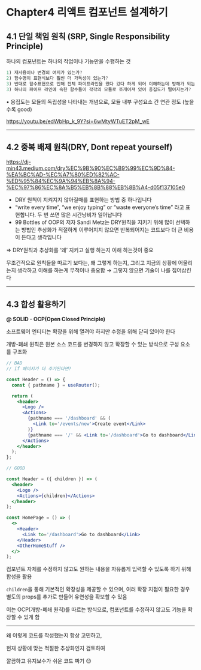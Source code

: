# Chapter4 리액트 컴포넌트 설계하기

## 4.1 단일 책임 원칙 (SRP, Single Responsibility Principle)

하나의 컴포넌트는 하나의 작업이나 기능만을 수행하는 것

```jsx
1) 재사용이나 변경의 여지가 있는가?
2) 함수명이 표현식보다 훨씬 더 가독성이 있는가?
3) 반대로 함수표현으로 인해 전체 파이프라인을 왔다 갔다 하게 되어 이해하는데 방해가 되는가?
3) 하나의 파이프 라인에 속한 함수들이 각각의 모듈로 쪼개어져 있어 응집도가 떨어지는가?
```

• 응집도는 모듈의 독립성을 나타내는 개념으로, 모듈 내부 구성요소 간 연관 정도 (높을수록 good)

https://youtu.be/edWbHp_k_9Y?si=6wMtyWTuET2pM_wE

---

## 4.2 중복 배제 원칙(DRY, Dont repeat yourself)

https://dj-min43.medium.com/dry%EC%9B%90%EC%B9%99%EC%9D%84-%EA%BC%AD-%EC%A7%80%ED%82%AC-%ED%95%84%EC%9A%94%EB%8A%94-%EC%97%86%EC%8A%B5%EB%8B%88%EB%8B%A4-d05f137105e0

- DRY 원칙이 지켜지지 않아질때를 표현하는 방법 중 하나입니다
- “write every time”, “we enjoy typing” or “waste everyone’s time” 라고 표현합니다. 두 번 쓰면 많은 시간낭비가 일어납니다
- 99 Bottles of OOP의 저자 Sandi Metz는 DRY원칙을 지키기 위해 많이 선택하는 방법인 추상화가 적절하게 이루어지지 않으면 반복되어지는 코드보다 더 큰 비용이 든다고 생각입니다

⇒ DRY원칙과 추상화를 ‘왜’ 지키고 실행 하는지 이해 하는것이 중요

무조건적으로 원칙들을 따르기 보다는, 왜 그렇게 하는지, 그리고 지금의 상황에 어울리는지 생각하고 이해를 하는게 무척이나 중요함 → 그렇지 않으면 기술이 나를 집어삼킨다

---

## 4.3 합성 활용하기

**@ SOLID - OCP(Open Closed Principle)**

소프트웨어 엔티티는 확장을 위해 열려야 하지만 수정을 위해 닫혀 있어야 한다

개방-폐쇄 원칙은 원본 소스 코드를 변경하지 않고 확장할 수 있는 방식으로 구성 요소를 구조화

```jsx
// BAD
// if 페이지가 더 추가된다면?

const Header = () => {
  const { pathname } = useRouter();

  return (
    <header>
      <Logo />
      <Actions>
        {pathname === '/dashboard' && (
          <Link to='/events/new'>Create event</Link>
        )}
        {pathname === '/' && <Link to='/dashboard'>Go to dashboard</Link>}
      </Actions>
    </header>
  );
};
```

```jsx
// GOOD

const Header = ({ children }) => (
  <header>
    <Logo />
    <Actions>{children}</Actions>
  </header>
);

const HomePage = () => (
  <>
    <Header>
      <Link to='/dashboard'>Go to dashboard</Link>
    </Header>
    <OtherHomeStuff />
  </>
);
```

컴포넌트 자체를 수정하지 않고도 원하는 내용을 자유롭게 입력할 수 있도록 하기 위해 합성을 활용

`children`을 통해 기본적인 확장성을 제공할 수 있으며, 여러 확장 지점이 필요한 경우 별도의 props를 추가로 만들어 유연성을 확보할 수 있음

이는 OCP(개방-폐쇄 원칙)를 따르는 방식으로, 컴포넌트를 수정하지 않고도 기능을 확장할 수 있게 함

---

왜 이렇게 코드를 작성했는지 항상 고민하고,

현재 상황에 맞는 적절한 추상화인지 검토하여

깔끔하고 유지보수가 쉬운 코드 짜기 😊
